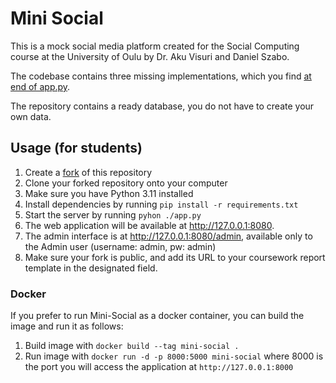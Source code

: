 # Mini Social

This is a mock social media platform created for the Social Computing course at the University of Oulu by Dr. Aku Visuri and Daniel Szabo.

The codebase contains three missing implementations, which you find [at end of app.py](https://github.com/Crowd-Computing-Oulu/mini_social_exercise/blob/44117e36e609b52c3452226797a0fd3fb5ff5258/app.py#L886).

The repository contains a ready database, you do not have to create your own data.

## Usage (for students)

1. Create a [fork](https://docs.github.com/en/pull-requests/collaborating-with-pull-requests/working-with-forks/fork-a-repo) of this repository
2. Clone your forked repository onto your computer
3. Make sure you have Python 3.11 installed
4. Install dependencies by running `pip install -r requirements.txt`
5. Start the server by running `pyhon ./app.py`
6. The web application will be available at http://127.0.0.1:8080. 
7. The admin interface is at http://127.0.0.1:8080/admin, available only to the Admin user (username: admin, pw: admin)
8. Make sure your fork is public, and add its URL to your coursework report template in the designated field.

### Docker

If you prefer to run Mini-Social as a docker container, you can build the image and run it as follows:

1. Build image with `docker build --tag mini-social .`
2. Run image with `docker run -d -p 8000:5000 mini-social` where 8000 is the port you will access the application at `http://127.0.0.1:8000`
